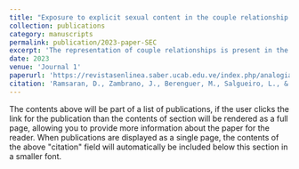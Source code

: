 ```yaml
---
title: "Exposure to explicit sexual content in the couple relationship: A values-based analysis"
collection: publications
category: manuscripts
permalink: publication/2023-paper-SEC
excerpt: 'The representation of couple relationships is present in the entertainment media through Sexually Explicit Content (SEC) material. Based on the Functionalist Theory of Human Values by Gouveia et al. (2010), under a post-positivist paradigm, a transcendental phenomenological qualitative methodology was used with the technique of thematic analysis and thematic maps. The general objective was to find out, among Venezuelan and Spanish women, their experience of exposure to SEC in the television media and the role of the values attributed to it in their relationships. The participants were two Spanish and three Venezuelan women between 18 and 25 years of age who watched the Netflix series "Élite" and had a partner during the interview. A group interview was conducted for each nationality group. The results show that both groups consider social interactive values important in their relationship, show negative evaluations of the SEC of Élite and the evaluations of SEC seem to differ in their relationships with the reported values; differences between Venezuelan and Spanish groups can also be seen. It can be concluded that Spanish women report more values with behavioural connotations (communication and loyalty) than Venezuelan women, and both groups report values with affective implications (love and respect). Although the two groups report that exposure to Elite SEC did not imply changes in their values, their judgements of SEC were different, as Spaniards seem to judge it in terms of interactive social values, while Venezuelans show a possible use of normative social values.'
date: 2023
venue: 'Journal 1'
paperurl: 'https://revistasenlinea.saber.ucab.edu.ve/index.php/analogias/article/view/5952'
citation: 'Ramsaran, D., Zambrano, J., Berenguer, M., Salgueiro, L., & Obispo, B. (2023). Exposure to explicit sexual content in the couple relationship: A values-based analysis. <i>Analogías Del Comportamiento</i>, (22). https://revistasenlinea.saber.ucab.edu.ve/index.php/analogias/article/view/5952'
---
```


The contents above will be part of a list of publications, if the user clicks the link for the publication than the contents of section will be rendered as a full page, allowing you to provide more information about the paper for the reader. When publications are displayed as a single page, the contents of the above "citation" field will automatically be included below this section in a smaller font.
